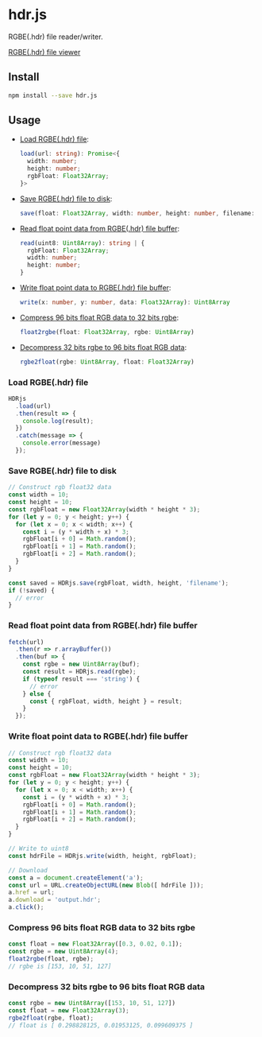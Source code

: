 # hdr.js

RGBE(.hdr) file reader/writer.

[RGBE(.hdr) file viewer](https://bbbbx.github.io/hdr.js/dist/)

## Install

```sh
npm install --save hdr.js
```

## Usage

- [Load RGBE(.hdr) file](#load-rgbehdr-file):
  ```ts
  load(url: string): Promise<{
    width: number;
    height: number;
    rgbFloat: Float32Array;
  }>
  ```
- [Save RGBE(.hdr) file to disk](#save-rgbehdr-file-to-disk):
  ```ts
  save(float: Float32Array, width: number, height: number, filename: string): boolean
  ```
- [Read float point data from RGBE(.hdr) file buffer](#read-float-point-data-from-rgbehdr-file-buffer):
  ```ts
  read(uint8: Uint8Array): string | {
    rgbFloat: Float32Array;
    width: number;
    height: number;
  }
  ```
- [Write float point data to RGBE(.hdr) file buffer](#write-float-point-data-to-rgbehdr-file-buffer):
  ```ts
  write(x: number, y: number, data: Float32Array): Uint8Array
  ```
- [Compress 96 bits float RGB data to 32 bits rgbe](#compress-96-bits-float-rgb-data-to-32-bits-rgbe):
  ```ts
  float2rgbe(float: Float32Array, rgbe: Uint8Array)
  ```
- [Decompress 32 bits rgbe to 96 bits float RGB data](#decompress-32-bits-rgbe-to-96-bits-float-rgb-data):
  ```ts
  rgbe2float(rgbe: Uint8Array, float: Float32Array)
  ```

### Load RGBE(.hdr) file

```js
HDRjs
  .load(url)
  .then(result => {
    console.log(result);
  })
  .catch(message => {
    console.error(message)
  });
```

### Save RGBE(.hdr) file to disk

```js
// Construct rgb float32 data
const width = 10;
const height = 10;
const rgbFloat = new Float32Array(width * height * 3);
for (let y = 0; y < height; y++) {
  for (let x = 0; x < width; x++) {
    const i = (y * width + x) * 3;
    rgbFloat[i + 0] = Math.random();
    rgbFloat[i + 1] = Math.random();
    rgbFloat[i + 2] = Math.random();
  }
}

const saved = HDRjs.save(rgbFloat, width, height, 'filename');
if (!saved) {
  // error
}
```

### Read float point data from RGBE(.hdr) file buffer

```js
fetch(url)
  .then(r => r.arrayBuffer())
  .then(buf => {
    const rgbe = new Uint8Array(buf);
    const result = HDRjs.read(rgbe);
    if (typeof result === 'string') {
      // error
    } else {
      const { rgbFloat, width, height } = result;
    }
  });
```

### Write float point data to RGBE(.hdr) file buffer

```js
// Construct rgb float32 data
const width = 10;
const height = 10;
const rgbFloat = new Float32Array(width * height * 3);
for (let y = 0; y < height; y++) {
  for (let x = 0; x < width; x++) {
    const i = (y * width + x) * 3;
    rgbFloat[i + 0] = Math.random();
    rgbFloat[i + 1] = Math.random();
    rgbFloat[i + 2] = Math.random();
  }
}

// Write to uint8
const hdrFile = HDRjs.write(width, height, rgbFloat);

// Download
const a = document.createElement('a');
const url = URL.createObjectURL(new Blob([ hdrFile ]));
a.href = url;
a.download = 'output.hdr';
a.click();
```

### Compress 96 bits float RGB data to 32 bits rgbe

```js
const float = new Float32Array([0.3, 0.02, 0.1]);
const rgbe = new Uint8Array(4);
float2rgbe(float, rgbe);
// rgbe is [153, 10, 51, 127]
```

### Decompress 32 bits rgbe to 96 bits float RGB data

```js
const rgbe = new Uint8Array([153, 10, 51, 127])
const float = new Float32Array(3);
rgbe2float(rgbe, float);
// float is [ 0.298828125, 0.01953125, 0.099609375 ]
```
